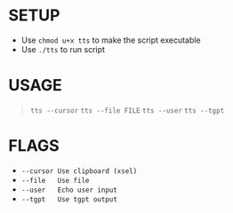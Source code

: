 # SETUP
* Use `chmod u+x tts` to make the script executable
* Use `./tts` to run script

# USAGE
>  `tts --cursor`
>  `tts --file FILE`
>  `tts --user`
>  `tts --tgpt`
# FLAGS
-  `--cursor Use clipboard (xsel)`
-  `--file   Use file`
-  `--user   Echo user input`
-  `--tgpt   Use tgpt output`
